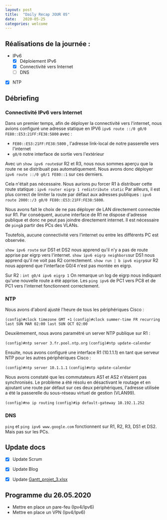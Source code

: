 ```yaml
---
layout: post
title:  "Daily Recap JOUR 05"
date:   2020-05-25
categories: welcome
---
```



## Réalisations de la journée :

 - IPv6
   - [x] Déploiement IPv6
   - [x] Connectivité vers Internet
   - [ ] DNS
 
 - [x] NTP
 

## Débriefing

### Connectivité IPv6 vers Internet

Dans un premier temps, afin de déployer la connectivité vers l'internet, nous avions configuré une adresse statique en IPV6 `ipv6 route ::/0 g0/0 FE80::E53:21FF:FE38:5800` avec :
 - `FE80::E53:21FF:FE38:5800` , l'adresse link-local de notre passerelle vers l'internet
 - `g0/0` notre interface de sortie vers l'extérieur

Avec un `show ipv6 route`sur R2 et R3, nous nous sommes aperçu que la route ne se distribuait pas automatiquement. Nous avons donc déployer `ipv6 route ::/0 g0/1 FE80::1` sur ces derniers.

Cela n'était pas nécessaire. Nous aurions pu forcer R1 à distribuer cette route statique :
``
ipv6 router eigrp 1
redistribute static
`` 
Par ailleurs, il est plus correct de limiter la route par défaut aux adresses publiques : `ipv6 route 2000::/3 g0/0 FE80::E53:21FF:FE38:5800`.

Nous avons fait le choix de ne pas déployer de LAN directement connectée sur R1. Par conséquent, aucune interface de R1 ne dispose d'adresse publique et donc ne peut pas joindre directement internet. Il est nécessaire de `ping`à partir des PCs des VLANs.

Toutefois, aucune connectivité vers l'internet ou entre les différents PC est observée.

`show ipv6 route` sur DS1 et DS2 nous apprend qu'il n'y a pas de route apprise par eigrp vers l'internet.
`show ipv6 eigrp neighbors`sur DS1 nous apprend qu'il ne voit pas R2 correctement.
`show run | b ipv6 eigrp`sur R2 nous apprend que l'interface G0/4 n'est pas montée en eigrp.

Sur R2 :
``
int g0/4
ipv6 eigrp 1
`` 
On remarque un log de eigrp nous indiquant qu'une nouvelle route a été apprise. Les `ping ipv6` de PC1 vers PC8 et de PC1 vers l'internet fonctionnent correctement.

### NTP

Nous avons d'abord ajusté l'heure de tous les périphériques Cisco :

``
(config)#clock timezone GMT +1
``
``
(config)#clock summer-time FR recurring last SUN MAR 02:00 last SUN OCT 02:00
``

Deuxièmement, nous avons paramétré un server NTP publique sur R1 : 

``
(config)#ntp server 3.fr.pool.ntp.org
``
``
(config)#ntp update-calendar
``

Ensuite, nous avons configuré une interface R1 (10.1.1.1) en tant que serveur NTP pour les autres périphériques Cisco :

``
(config)#ntp server 10.1.1.1
``
``
(config)#ntp update-calendar
``

Nous avons constaté que les commutateurs AS1 et AS2 n'étaient pas synchronisés. Le problème a été résolu en désactivant le routage et en ajoutant une route par défaut sur ces deux périphériques, l'adresse utilisée a été la passerelle du sous-réseau virtuel de gestion (VLAN99).

``
(config)#no ip routing
``
``
(config)#ip default-gateway 10.192.1.252
``

### DNS 

`ping` et `ping ipv6 www.google.com` fonctionnent sur R1, R2, R3, DS1 et DS2. Mais pas sur les PCs. 

 
 

## Update docs

   - [x] Update Scrum
   - [x] Update Blog
   - [x] Update [Gantt_projet_3.xlsx](https://github.com/reseau-2020/projet-three/blob/master/Gantt_projet_3.xlsx)
    
    
## Programme du 26.05.2020
  
 - Mettre en place un pare-feu (Ipv4/Ipv6)
 - Mettre en place un VPN (Ipv4/Ipv6)
 
  
